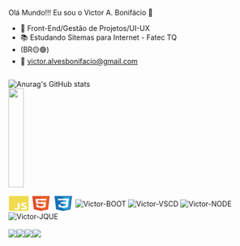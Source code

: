 Olá Mundo!!! Eu sou o Victor A. Bonifácio 👋

- 🔭 Front-End/Gestão de Projetos/UI-UX 
- 📚 Estudando Sitemas para Internet - Fatec TQ
- (BR🟡🟢)
- 📧 victor.alvesbonifacio@gmail.com

<div style="display: flex">
  
 ![Anurag's GitHub stats](https://github-readme-stats.vercel.app/api?username=VictorBonifac10&show_icons=true&theme=transparent)
 <img height="195" width="40%" src="https://thumbs.gfycat.com/AmusingQuestionableIcelandgull-size_restricted.gif">
  
</div>
  
<div style="display: inline_block">
  <img align="center" alt="Victor-JS" height="30" width="40" src="https://raw.githubusercontent.com/devicons/devicon/master/icons/javascript/javascript-plain.svg">
  <img align="center" alt="Victor-HTML" height="30" width="40" src="https://raw.githubusercontent.com/devicons/devicon/master/icons/html5/html5-original.svg">
  <img align="center" alt="Victor-CSS" height="30" width="40" src="https://raw.githubusercontent.com/devicons/devicon/master/icons/css3/css3-original.svg">
  <img align="center" alt="Victor-BOOT" height="30" width="40" src="https://cdn.jsdelivr.net/gh/devicons/devicon/icons/bootstrap/bootstrap-plain.svg" />
  <img align="center" alt="Victor-VSCD" height="30" width="40"  src="https://cdn.jsdelivr.net/gh/devicons/devicon/icons/vscode/vscode-original.svg" />
  <img align="center" alt="Victor-NODE" height="30" width="40"  src="https://cdn.jsdelivr.net/gh/devicons/devicon/icons/nodejs/nodejs-original.svg" />   
  <img align="center" alt="Victor-JQUE" height="30" width="40"  src="https://cdn.jsdelivr.net/gh/devicons/devicon/icons/jquery/jquery-original.svg" /                  
</div><br><br>
  
<div style="display: flex">  
<a href="https://instagram.com/victorbonifaciobr/" target="_blank"><img src="https://img.shields.io/badge/-Instagram-%23E4405F?style=for-the-badge&logo=instagram&logoColor=white" target="_blank"></a>
 <a href = "mailto:victor.alvesbonifacio@gmail.com"><img src="https://img.shields.io/badge/-Gmail-%23333?style=for-the-badge&logo=gmail&logoColor=white" target="_blank "</a>
<a href="https://www.linkedin.com/in/victor-alves-bonif%C3%A1cio-aa550726a/" target="_blank"><img src="https://img.shields.io/badge/-LinkedIn-%230077B5?style=for-the-badge&logo=linkedin&logoColor=white" target="_blank"></a>
  <a href="https://beacons.ai/victorbonifacio" target="_blank"><img src="https://img.shields.io/badge/linktree-39E09B?style=for-the-badge&logo=linktree&logoColor=white" target="_blank" ></a>
  
</div>
  	
 
